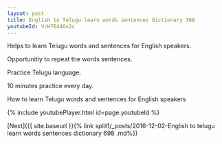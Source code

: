 ```yaml
---
layout: post
title: English to Telugu learn words sentences dictionary 368 
youtubeId: VrH7E44Ox2c
---
```

 
 
Helps to learn Telugu words and sentences for English speakers.

Opportunitiy to repeat the words sentences. 

Practice Telugu language. 
 
10 minutes practice every day. 
 
How to learn Telugu words and sentences for English speakers 
 
{% include youtubePlayer.html id=page.youtubeId %}
 
 
[Next]({{ site.baseurl }}{% link  split1/_posts/2016-12-02-English to telugu learn words sentences dictionary 698 .md%})
 
